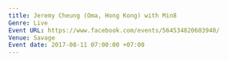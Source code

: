 ```yaml
---
title: Jeremy Cheung (Oma, Hong Kong) with Min8
Genre: Live
Event URL: https://www.facebook.com/events/564534820603940/
Venue: Savage
Event date: 2017-08-11 07:00:00 +07:00
---
```


